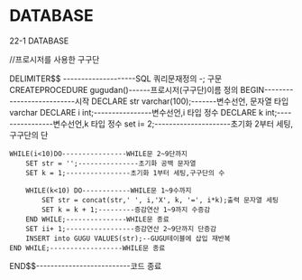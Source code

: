 # DATABASE
22-1 DATABASE

//프로시저를 사용한 구구단

DELIMITER$$ --------------------SQL 쿼리문재정의 -; 구문
CREATEPROCEDURE gugudan()------프로시저(구구단)이름 정의
BEGIN--------------------------시작
    DECLARE str varchar(100);-------변수선언, 문자열 타입 varchar
    DECLARE i int;----------------변수선언,i 타입 정수
    DECLARE k int;----------------변수선언,k 타입 정수
    set i= 2;---------------------초기화 2부터 세팅,구구단의 단 
    
    WHILE(i<10)DO----------------WHILE문 2~9단까지
        SET str = '';---------------초기화 공백 문자열
        SET k = 1;----------------초기화 1부터 세팅,구구단의 수
        
        WHILE(k<10) DO------------WHILE문 1~9수까지
            SET str = concat(str,' ', i,'X', k, '=', i*k);출력 문자열 세팅
            SET k = k + 1;---------증감연산 1~9까지 수증감
        END WHILE;---------------WHILE문 종료
        SET ii+ 1;-----------------증감연산 2~9단까지 단증감
        INSERT into GUGU VALUES(str);--GUGU테이블에 삽입 재반복
    END WHILE;------------------WHILE문 종료
END$$--------------------------코드 종료
